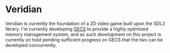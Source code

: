 # Veridian

Veridian is currently the foundation of a 2D video game built upon the SDL2 library. I'm currently developing [GECS](https://github.com/erikstacey/gecs) to provide a highly optimized memory management system, and as such development on this project is currently on hold pending sufficient progress on GECS that the two can be developed concurrently.
